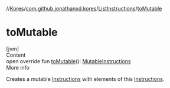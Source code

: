 //[Kores](../../index.md)/[com.github.jonathanxd.kores](../index.md)/[ListInstructions](index.md)/[toMutable](to-mutable.md)



# toMutable  
[jvm]  
Content  
open override fun [toMutable](to-mutable.md)(): [MutableInstructions](../-mutable-instructions/index.md)  
More info  


Creates a mutable [Instructions](../-instructions/index.md) with elements of this [Instructions](../-instructions/index.md).

  



